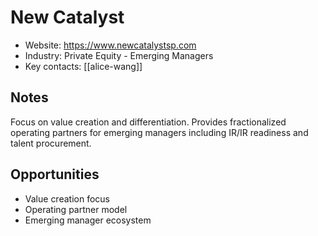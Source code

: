 # New Catalyst

- Website: https://www.newcatalystsp.com
- Industry: Private Equity - Emerging Managers
- Key contacts: [[alice-wang]]

## Notes
Focus on value creation and differentiation. Provides fractionalized operating partners for emerging managers including IR/IR readiness and talent procurement.

## Opportunities
- Value creation focus
- Operating partner model
- Emerging manager ecosystem